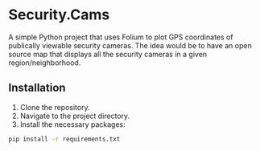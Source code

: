 # Security.Cams

A simple Python project that uses Folium to plot GPS coordinates of publically viewable security cameras. The idea would be to have an open source map that displays all the security cameras in a given region/neighborhood. 

## Installation

1. Clone the repository.
2. Navigate to the project directory.
3. Install the necessary packages:

```bash
pip install -r requirements.txt